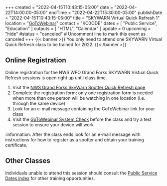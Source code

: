 +++
created = "2022-04-15T10:43:15-05:00"
date = "2022-04-22T14:00:00-05:00"
endTime = "2022-04-22T15:30:00-05:00"
publishDate = "2022-04-15T10:43:15-05:00"
title = "SKYWARN Virtual Quick Refresh 1"
location = "[GoToWebinar](https://register.gotowebinar.com/rt/4527540815633443084?source=webdirect)"
contact = "KC0ODE"
dates = [ "Public Service", "Education" ]
outputs = [ "HTML", "Calendar" ]
update = 0
upcoming = "hide"
#status = "canceled"	# Uncomment line to mark this event as canceled	
+++
{{< banner >}}
You only need to attend one SKYWARN Virtual Quick Refresh class to be trained
for 2022.
{{< /banner >}}

## Online Registration

Online registration for the NWS WFO Grand Forks SKYWARN Vistual Quick Refresh
sessions is open right up until class time. 

1. Visit the
[NWS Grand Forks SkyWarn Spotter Quick Refresh page](https://register.gotowebinar.com/rt/4527540815633443084?source=webdirect)
1. Complete the registration form; only one registration form is needed when
 more than one person will be watching in one location (i.e. through the same
device)
1. Look for an e-mail message containing the GoToWebinar link for your class
1. Visit the
[GoToWebinar System Check](https://support.goto.com/webinar/system-check-attendee)
before the class and try a test session to ensure your device will work

:information: After the class ends look for an e-mail message with
instructions for how to register as a spotter and obtain your training
certificate.

## Other Classes

Individuals unable to attend this session should consult the
[Public Service Dates index](/dates/public-service) for other training
opportunities.
